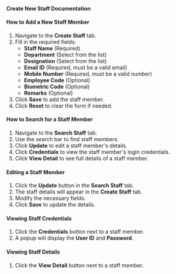 #### Create New Staff Documentation

#### How to Add a New Staff Member
1. Navigate to the **Create Staff** tab.
2. Fill in the required fields:
   - **Staff Name** (Required)
   - **Department** (Select from the list)
   - **Designation** (Select from the list)
   - **Email ID** (Required, must be a valid email)
   - **Mobile Number** (Required, must be a valid number)
   - **Employee Code** (Optional)
   - **Biometric Code** (Optional)
   - **Remarks** (Optional)
3. Click **Save** to add the staff member.
4. Click **Reset** to clear the form if needed.

#### How to Search for a Staff Member
1. Navigate to the **Search Staff** tab.
2. Use the search bar to find staff members.
3. Click **Update** to edit a staff member's details.
4. Click **Credentials** to view the staff member's login credentials.
5. Click **View Detail** to see full details of a staff member.

#### Editing a Staff Member
1. Click the **Update** button in the **Search Staff** tab.
2. The staff details will appear in the **Create Staff** tab.
3. Modify the necessary fields.
4. Click **Save** to update the details.

#### Viewing Staff Credentials
1. Click the **Credentials** button next to a staff member.
2. A popup will display the **User ID** and **Password**.

#### Viewing Staff Details
1. Click the **View Detail** button next to a staff member.